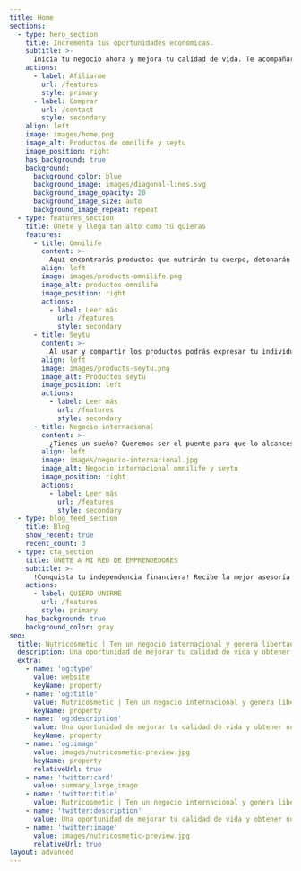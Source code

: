 ```yaml
---
title: Home
sections:
  - type: hero_section
    title: Incrementa tus oportunidades económicas.
    subtitle: >-
      Inicia tu negocio ahora y mejora tu calidad de vida. Te acompañaremos paso a paso, para mostrarte la gran variedad de opciones para crecer que tenemos para ti.
    actions:
      - label: Afiliarme
        url: /features
        style: primary
      - label: Comprar
        url: /contact
        style: secondary
    align: left
    image: images/home.png
    image_alt: Productos de omnilife y seytu
    image_position: right
    has_background: true
    background:
      background_color: blue
      background_image: images/diagonal-lines.svg
      background_image_opacity: 20
      background_image_size: auto
      background_image_repeat: repeat
  - type: features_section
    title: Únete y llega tan alto como tú quieras
    features:
      - title: Omnilife
        content: >-
          Aquí encontrarás productos que nutrirán tu cuerpo, detonarán la expresión de tu personalidad y te inspirarán a transformar tu entorno.
        align: left
        image: images/products-omnilife.png
        image_alt: productos omnilife
        image_position: right
        actions:
          - label: Leer más
            url: /features
            style: secondary
      - title: Seytu
        content: >-
          Al usar y compartir los productos podrás expresar tu individualidad y obtener resultados visibles en tu piel, cabellos y estilo de vida.
        align: left
        image: images/products-seytu.png
        image_alt: Productos seytu
        image_position: left
        actions:
          - label: Leer más
            url: /features
            style: secondary
      - title: Negocio internacional
        content: >-
          ¿Tienes un sueño? Queremos ser el puente para que lo alcances. Vende los mejores productos de nutrición y de cosmética en más de veinte países.
        align: left
        image: images/negocio-internacional.jpg
        image_alt: Negocio internacional omnilife y seytu
        image_position: right
        actions:
          - label: Leer más
            url: /features
            style: secondary
  - type: blog_feed_section
    title: Blog
    show_recent: true
    recent_count: 3
  - type: cta_section
    title: ÚNETE A MI RED DE EMPRENDEDORES
    subtitle: >-
      !Conquista tu independencia financiera! Recibe la mejor asesoría personalizada para compras y afiliaciones.
    actions:
      - label: QUIERO UNIRME
        url: /features
        style: primary
    has_background: true
    background_color: gray
seo:
  title: Nutricosmetic | Ten un negocio internacional y genera libertad financiera
  description: Una oportunidad de mejorar tu calidad de vida y obtener nuevos ingresos.
  extra:
    - name: 'og:type'
      value: website
      keyName: property
    - name: 'og:title'
      value: Nutricosmetic | Ten un negocio internacional y genera libertad financiera
      keyName: property
    - name: 'og:description'
      value: Una oportunidad de mejorar tu calidad de vida y obtener nuevos ingresos.
      keyName: property
    - name: 'og:image'
      value: images/nutricosmetic-preview.jpg
      keyName: property
      relativeUrl: true
    - name: 'twitter:card'
      value: summary_large_image
    - name: 'twitter:title'
      value: Nutricosmetic | Ten un negocio internacional y genera libertad financiera
    - name: 'twitter:description'
      value: Una oportunidad de mejorar tu calidad de vida y obtener nuevos ingresos.
    - name: 'twitter:image'
      value: images/nutricosmetic-preview.jpg
      relativeUrl: true
layout: advanced
---
```

